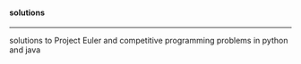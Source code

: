 #### solutions
<hr>
solutions to Project Euler and competitive programming problems in python and java
